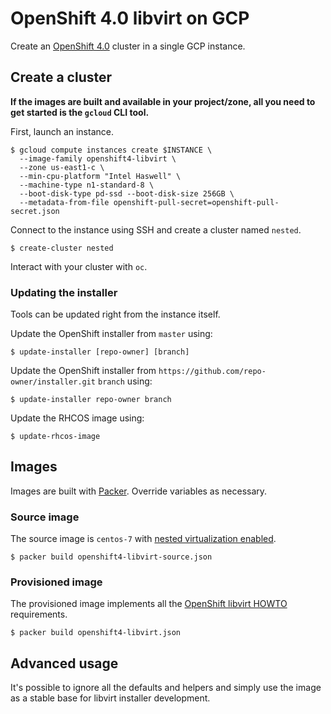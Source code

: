 # OpenShift 4.0 libvirt on GCP

Create an [OpenShift 4.0](https://github.com/openshift/installer) cluster in a single GCP instance.

## Create a cluster

**If the images are built and available in your project/zone, all you need to get started is the `gcloud` CLI tool.**

First, launch an instance.

```shell
$ gcloud compute instances create $INSTANCE \
  --image-family openshift4-libvirt \
  --zone us-east1-c \
  --min-cpu-platform "Intel Haswell" \
  --machine-type n1-standard-8 \
  --boot-disk-type pd-ssd --boot-disk-size 256GB \
  --metadata-from-file openshift-pull-secret=openshift-pull-secret.json
```

Connect to the instance using SSH and create a cluster named `nested`.

```shell
$ create-cluster nested
```

Interact with your cluster with `oc`.

### Updating the installer

Tools can be updated right from the instance itself.

Update the OpenShift installer from `master` using:

```shell
$ update-installer [repo-owner] [branch]
```

Update the OpenShift installer from `https://github.com/repo-owner/installer.git` `branch` using:

```shell
$ update-installer repo-owner branch
```

Update the RHCOS image using:

```shell
$ update-rhcos-image
```

## Images

Images are built with [Packer](https://www.packer.io). Override variables as necessary.

### Source image

The source image is `centos-7` with [nested virtualization enabled](https://cloud.google.com/compute/docs/instances/enable-nested-virtualization-vm-instances#restrictions).

```shell
$ packer build openshift4-libvirt-source.json
```

### Provisioned image

The provisioned image implements all the [OpenShift libvirt HOWTO](https://github.com/openshift/installer/blob/master/docs/dev/libvirt-howto.md) requirements.

```shell
$ packer build openshift4-libvirt.json
```

## Advanced usage

It's possible to ignore all the defaults and helpers and simply use the image as a stable base for libvirt installer development.
